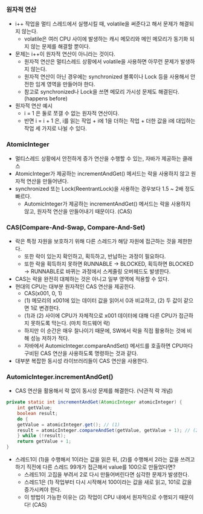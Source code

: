 ### 원자적 연산
- i++ 작업을 멀티 스레드에서 실행시킬 때, volatile을 써준다고 해서 문제가 해결되지 않는다. 
  - volatile은 여러 CPU 사이에 발생하는 캐시 메모리와 메인 메모리가 동기화 되지 않는 문제를 해결할 뿐이다.
- 문제는 i++이 원자적 연산이 아니라는 것이다.
  - 원자적 연산은 멀티스레드 상황에서 volatile을 사용하면 아무런 문제가 발생하지 않는다.
  - 원자적 연산이 아닌 경우에는 synchronized 블록이나 Lock 등을 사용해서 안전한 임계 영역을 만들어야 한다.
  - 참고로 synchronized나 Lock을 쓰면 메모리 가시성 문제도 해결된다. (happens before)
- 원자적 연산 예시
  - i = 1 은 둘로 쪼갤 수 없는 원자적 연산이다.
  - 반면 i = i + 1 은, i를 읽는 작업 + i에 1을 더하는 작업 + 더한 값을 i에 대입하는 작업 세 가지로 나뉠 수 있다.

### AtomicInteger
- 멀티스레드 상황에서 안전하게 증가 연산을 수행할 수 있는, 자바가 제공하는 클래스
- AtomicInteger가 제공하는 incrementAndGet() 메서드는 락을 사용하지 않고 원자적 연산을 만들어낸다.
- synchronized 또는 Lock(ReentrantLock)을 사용하는 경우보다 1.5 ~ 2배 정도 빠르다.
  - AutomicInteger가 제공하는 incrementAndGet() 메서드는 락을 사용하지 않고, 원자적 연산을 만들어내기 때문이다. (CAS)

### CAS(Compare-And-Swap, Compare-And-Set)
- 락은 특정 자원을 보호하기 위해 다른 스레드가 해당 자원에 접근하는 것을 제한한다.
  - 또한 락이 있는지 확인하고, 획득하고, 반납하는 과정이 필요하다.
  - 또한 락을 획득하지 못하면 RUNNABLE -> BLOCKED, 획득하면 BLOCKED -> RUNNABLE로 바뀌는 과정에서 스케줄링 오버헤드도 발생한다.
- CAS는 락을 완전히 대체하는 것은 아니고 일부 영역에 적용할 수 있다.
- 현대의 CPU는 대부분 원자적인 CAS 연산을 제공한다.
  - CAS(x001, 0, 1) 
  - (1) 메모리의 x001에 있는 데이터 값을 읽어서 0과 비교하고, (2) 두 값이 같으면 1로 변경한다.
  - (1)과 (2) 사이에 CPU가 자체적으로 x001 데이터에 대해 다른 CPU가 접근하지 못하도록 막는다. (마치 하드웨어 락)
  - 하지만 이 순간은 매우 찰나이기 때문에, SW에서 락을 직접 활용하는 것에 비해 성능 저하가 적다.
  - 자바에서 AutomicInteger.compareAndSet() 메서드를 호출하면 CPU마다 구비된 CAS 연산을 사용하도록 명령하는 것과 같다.
- 대부분 복잡한 동시성 라이브러리들이 CAS 연산을 사용한다.

### AutomicInteger.incrementAndGet()
- CAS 연산을 활용해서 락 없이 동시성 문제를 해결한다. (낙관적 락 개념)
```java
private static int incrementAndGet(AtomicInteger atomicInteger) {
    int getValue;
    boolean result;
    do {
    getValue = atomicInteger.get(); // (1)
    result = atomicInteger.compareAndSet(getValue, getValue + 1); // (2)
    } while (!result);
    return getValue + 1;
}
```
- 스레드1이 (1)을 수행해서 1이라는 값을 읽은 뒤, (2)를 수행해서 2라는 값을 쓰려고 하기 직전에 다른 스레드 99개가 접근해서 value를 100으로 만들었다면?
  - 스레드1이 고집을 부려서 2로 다시 만들어버린다면 심각한 문제가 발생한다.
  - 스레드1은 (1) 작업부터 다시 시작해서 100이라는 값을 새로 읽고, 101로 값을 증가시켜야 한다.
  - 이 방법이 가능한 이유는 (2) 작업이 CPU 내에서 원자적으로 수행되기 때문이다! (CAS)
